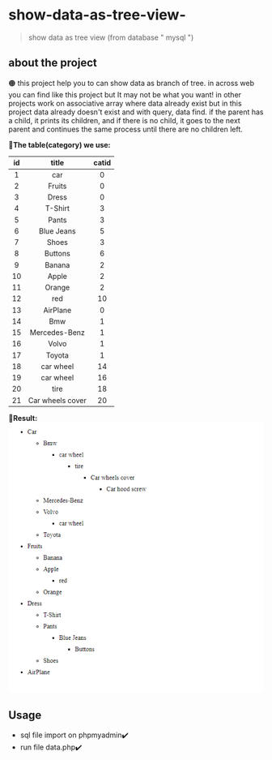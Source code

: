 # show-data-as-tree-view-
 > show data as tree view (from database " mysql ")

## about the project

:orange_circle: 
this project help you to can show data as branch of tree.
in across web you can find like this project but It may not be what you want!
in other projects work on associative array where data already exist but in this project data already doesn't exist and with query, data find.
if the parent has a child, it prints its children, and if there is no child, it goes to the next parent and continues the same process until there are no children left.

__:small_orange_diamond:The table(category) we use:__

|id|title|catid|
|:-:|:---:|:--:|
| 1 | car |  0 |
| 2 |Fruits|  0 |
| 3 |Dress|  0 |
| 4 |T-Shirt|  3 |
| 5 |Pants|  3 |
| 6 |Blue Jeans|  5 |
| 7 |Shoes|  3 |
| 8 |Buttons|  6 |
| 9 |Banana|  2 |
| 10 |Apple|  2 |
| 11 |Orange|  2 |
| 12 |red|  10 |
| 13 |AirPlane|  0 |
| 14 |Bmw| 1 |
| 15 |Mercedes-Benz|  1 |
| 16 |Volvo|  1 |
| 17 |Toyota|  1 |
| 18 |car wheel|  14 |
| 19 |car wheel|  16 |
| 20 |tire| 18 |
| 21 |Car wheels cover| 20 |

__:small_orange_diamond:Result:__
![result of code](images/result.png)


## Usage
* sql file import on phpmyadmin:heavy_check_mark:
* run file data.php:heavy_check_mark:

